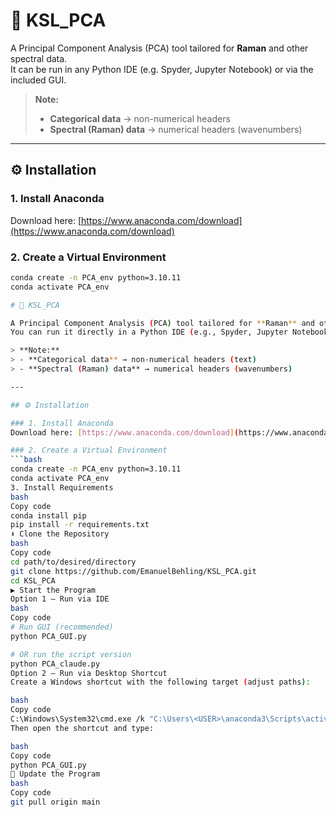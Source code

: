 # 🧠 KSL_PCA

A Principal Component Analysis (PCA) tool tailored for **Raman** and other spectral data.  
It can be run in any Python IDE (e.g. Spyder, Jupyter Notebook) or via the included GUI.

> **Note:**  
> - **Categorical data** → non-numerical headers  
> - **Spectral (Raman) data** → numerical headers (wavenumbers)

---

## ⚙️ Installation

### 1. Install Anaconda  
Download here: [https://www.anaconda.com/download](https://www.anaconda.com/download)

### 2. Create a Virtual Environment
```bash
conda create -n PCA_env python=3.10.11
conda activate PCA_env

# 🧠 KSL_PCA

A Principal Component Analysis (PCA) tool tailored for **Raman** and other spectral data.  
You can run it directly in a Python IDE (e.g., Spyder, Jupyter Notebook) or through its built-in GUI.

> **Note:**  
> - **Categorical data** → non-numerical headers (text)  
> - **Spectral (Raman) data** → numerical headers (wavenumbers)

---

## ⚙️ Installation

### 1. Install Anaconda  
Download here: [https://www.anaconda.com/download](https://www.anaconda.com/download)

### 2. Create a Virtual Environment
```bash
conda create -n PCA_env python=3.10.11
conda activate PCA_env
3. Install Requirements
bash
Copy code
conda install pip
pip install -r requirements.txt
⬇️ Clone the Repository
bash
Copy code
cd path/to/desired/directory
git clone https://github.com/EmanuelBehling/KSL_PCA.git
cd KSL_PCA
▶️ Start the Program
Option 1 – Run via IDE
bash
Copy code
# Run GUI (recommended)
python PCA_GUI.py

# OR run the script version
python PCA_claude.py
Option 2 – Run via Desktop Shortcut
Create a Windows shortcut with the following target (adjust paths):

bash
Copy code
C:\Windows\System32\cmd.exe /k "C:\Users\<USER>\anaconda3\Scripts\activate.bat C:\Users\<USER>\anaconda3 & conda activate PCA_env & cd /d C:\Projects\KSL_PCA"
Then open the shortcut and type:

bash
Copy code
python PCA_GUI.py
🔁 Update the Program
bash
Copy code
git pull origin main
